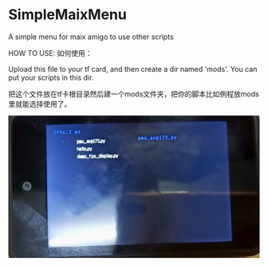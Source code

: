 # SimpleMaixMenu
A simple menu for maix amigo to use other scripts

HOW TO USE:
如何使用：

Upload this file to your tf card, and then create a dir named 'mods'. You can put your scripts in this dir.

把这个文件放在tf卡根目录然后建一个mods文件夹，把你的脚本比如例程放mods里就能选择使用了。

![example](https://github.com/OrangeHan0x01/SimpleMaixMenu/blob/main/QQ%E5%9B%BE%E7%89%8720201202200256.png)
